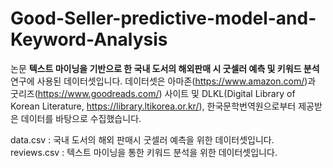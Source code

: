 # Good-Seller-predictive-model-and-Keyword-Analysis 
논문 <b>텍스트 마이닝을 기반으로 한 국내 도서의 해외판매 시 굿셀러 예측 및 키워드 분석</b> 연구에 사용된 데이터셋입니다. 
데이터셋은 아마존(https://www.amazon.com/)과 굿리즈(https://www.goodreads.com/) 사이트 및  DLKL(Digital Library of Korean Literature, https://library.ltikorea.or.kr/), 한국문학번역원으로부터 제공받은 데이터를 바탕으로 수집했습니다. 

data.csv : 국내 도서의 해외 판매시 굿셀러 예측을 위한 데이터셋입니다.   
reviews.csv : 텍스트 마이닝을 통한 키워드 분석을 위한 데이터셋입니다.


